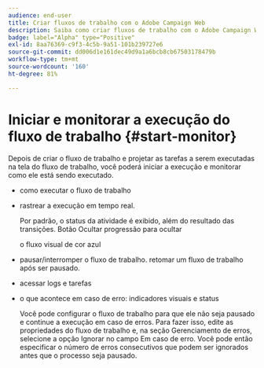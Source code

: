 ```yaml
---
audience: end-user
title: Criar fluxos de trabalho com o Adobe Campaign Web
description: Saiba como criar fluxos de trabalho com o Adobe Campaign Web
badge: label="Alpha" type="Positive"
exl-id: 8aa76369-c9f3-4c5b-9a51-101b239727e6
source-git-commit: dd006d1e161dec49d9a1a6bcb8cb67503178479b
workflow-type: tm+mt
source-wordcount: '160'
ht-degree: 81%

---
```


# Iniciar e monitorar a execução do fluxo de trabalho {#start-monitor}

Depois de criar o fluxo de trabalho e projetar as tarefas a serem executadas na tela do fluxo de trabalho, você poderá iniciar a execução e monitorar como ele está sendo executado.

* como executar o fluxo de trabalho

* rastrear a execução em tempo real.

   Por padrão, o status da atividade é exibido, além do resultado das transições. Botão Ocultar progressão para ocultar

   o fluxo visual de cor azul

* pausar/interromper o fluxo de trabalho. retomar um fluxo de trabalho após ser pausado.

* acessar logs e tarefas

* o que acontece em caso de erro: indicadores visuais e status

   <!--to reformulate-->Você pode configurar o fluxo de trabalho para que ele não seja pausado e continue a execução em caso de erros. Para fazer isso, edite as propriedades do fluxo de trabalho e, na seção Gerenciamento de erros, selecione a opção Ignorar no campo Em caso de erro. Você pode então especificar o número de erros consecutivos que podem ser ignorados antes que o processo seja pausado.